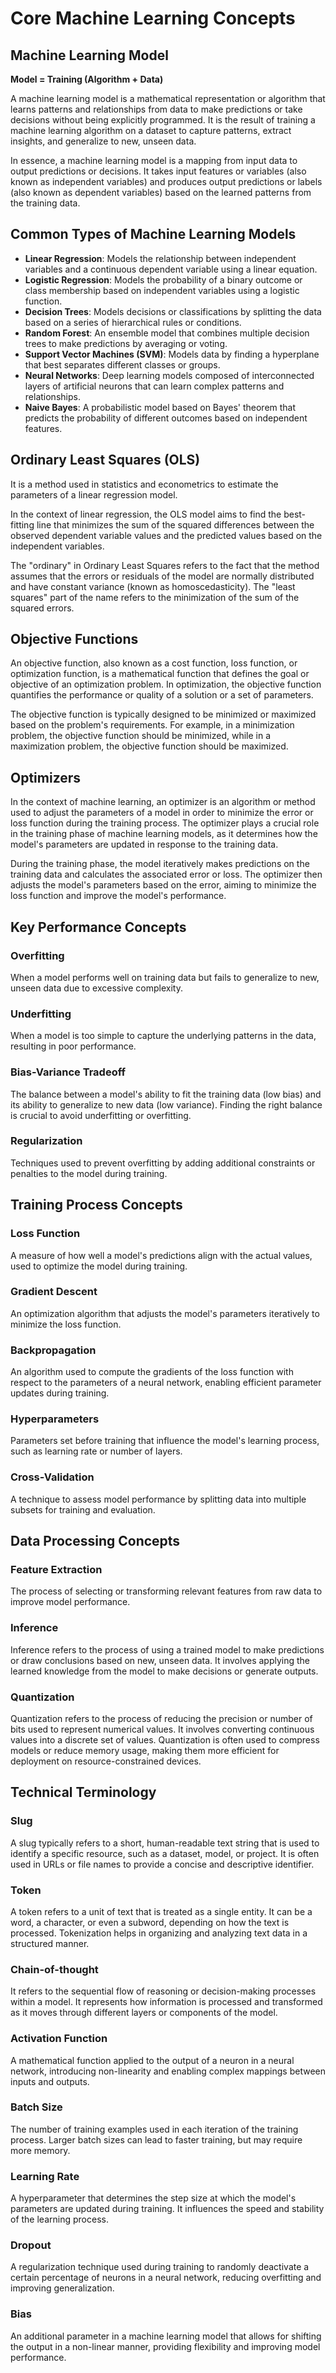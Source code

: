 # Core Machine Learning Concepts

## Machine Learning Model
**Model = Training (Algorithm + Data)**

A machine learning model is a mathematical representation or algorithm that learns patterns and relationships from data to make predictions or take decisions without being explicitly programmed. It is the result of training a machine learning algorithm on a dataset to capture patterns, extract insights, and generalize to new, unseen data.

In essence, a machine learning model is a mapping from input data to output predictions or decisions. It takes input features or variables (also known as independent variables) and produces output predictions or labels (also known as dependent variables) based on the learned patterns from the training data.

## Common Types of Machine Learning Models

- **Linear Regression**: Models the relationship between independent variables and a continuous dependent variable using a linear equation.
- **Logistic Regression**: Models the probability of a binary outcome or class membership based on independent variables using a logistic function.
- **Decision Trees**: Models decisions or classifications by splitting the data based on a series of hierarchical rules or conditions.
- **Random Forest**: An ensemble model that combines multiple decision trees to make predictions by averaging or voting.
- **Support Vector Machines (SVM)**: Models data by finding a hyperplane that best separates different classes or groups.
- **Neural Networks**: Deep learning models composed of interconnected layers of artificial neurons that can learn complex patterns and relationships.
- **Naive Bayes**: A probabilistic model based on Bayes' theorem that predicts the probability of different outcomes based on independent features.

## Ordinary Least Squares (OLS)
It is a method used in statistics and econometrics to estimate the parameters of a linear regression model.

In the context of linear regression, the OLS model aims to find the best-fitting line that minimizes the sum of the squared differences between the observed dependent variable values and the predicted values based on the independent variables.

The "ordinary" in Ordinary Least Squares refers to the fact that the method assumes that the errors or residuals of the model are normally distributed and have constant variance (known as homoscedasticity). The "least squares" part of the name refers to the minimization of the sum of the squared errors.

## Objective Functions
An objective function, also known as a cost function, loss function, or optimization function, is a mathematical function that defines the goal or objective of an optimization problem. In optimization, the objective function quantifies the performance or quality of a solution or a set of parameters.

The objective function is typically designed to be minimized or maximized based on the problem's requirements. For example, in a minimization problem, the objective function should be minimized, while in a maximization problem, the objective function should be maximized.

## Optimizers
In the context of machine learning, an optimizer is an algorithm or method used to adjust the parameters of a model in order to minimize the error or loss function during the training process. The optimizer plays a crucial role in the training phase of machine learning models, as it determines how the model's parameters are updated in response to the training data.

During the training phase, the model iteratively makes predictions on the training data and calculates the associated error or loss. The optimizer then adjusts the model's parameters based on the error, aiming to minimize the loss function and improve the model's performance.

## Key Performance Concepts

### Overfitting
When a model performs well on training data but fails to generalize to new, unseen data due to excessive complexity.

### Underfitting
When a model is too simple to capture the underlying patterns in the data, resulting in poor performance.

### Bias-Variance Tradeoff
The balance between a model's ability to fit the training data (low bias) and its ability to generalize to new data (low variance). Finding the right balance is crucial to avoid underfitting or overfitting.

### Regularization
Techniques used to prevent overfitting by adding additional constraints or penalties to the model during training.

## Training Process Concepts

### Loss Function
A measure of how well a model's predictions align with the actual values, used to optimize the model during training.

### Gradient Descent
An optimization algorithm that adjusts the model's parameters iteratively to minimize the loss function.

### Backpropagation
An algorithm used to compute the gradients of the loss function with respect to the parameters of a neural network, enabling efficient parameter updates during training.

### Hyperparameters
Parameters set before training that influence the model's learning process, such as learning rate or number of layers.

### Cross-Validation
A technique to assess model performance by splitting data into multiple subsets for training and evaluation.

## Data Processing Concepts

### Feature Extraction
The process of selecting or transforming relevant features from raw data to improve model performance.

### Inference
Inference refers to the process of using a trained model to make predictions or draw conclusions based on new, unseen data. It involves applying the learned knowledge from the model to make decisions or generate outputs.

### Quantization
Quantization refers to the process of reducing the precision or number of bits used to represent numerical values. It involves converting continuous values into a discrete set of values. Quantization is often used to compress models or reduce memory usage, making them more efficient for deployment on resource-constrained devices.

## Technical Terminology

### Slug
A slug typically refers to a short, human-readable text string that is used to identify a specific resource, such as a dataset, model, or project. It is often used in URLs or file names to provide a concise and descriptive identifier.

### Token
A token refers to a unit of text that is treated as a single entity. It can be a word, a character, or even a subword, depending on how the text is processed. Tokenization helps in organizing and analyzing text data in a structured manner.

### Chain-of-thought
It refers to the sequential flow of reasoning or decision-making processes within a model. It represents how information is processed and transformed as it moves through different layers or components of the model.

### Activation Function
A mathematical function applied to the output of a neuron in a neural network, introducing non-linearity and enabling complex mappings between inputs and outputs.

### Batch Size
The number of training examples used in each iteration of the training process. Larger batch sizes can lead to faster training, but may require more memory.

### Learning Rate
A hyperparameter that determines the step size at which the model's parameters are updated during training. It influences the speed and stability of the learning process.

### Dropout
A regularization technique used during training to randomly deactivate a certain percentage of neurons in a neural network, reducing overfitting and improving generalization.

### Bias
An additional parameter in a machine learning model that allows for shifting the output in a non-linear manner, providing flexibility and improving model performance.
